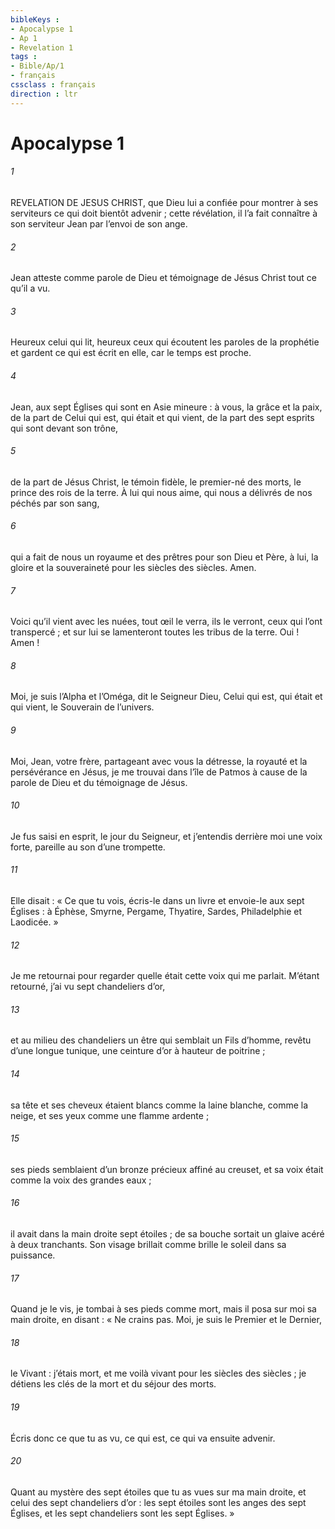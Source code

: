 ```yaml
---
bibleKeys : 
- Apocalypse 1
- Ap 1
- Revelation 1
tags : 
- Bible/Ap/1
- français
cssclass : français
direction : ltr
---
```


# Apocalypse 1

###### 1
REVELATION DE JESUS CHRIST, que Dieu lui a confiée pour montrer à ses serviteurs ce qui doit bientôt advenir ; cette révélation, il l’a fait connaître à son serviteur Jean par l’envoi de son ange.
###### 2
Jean atteste comme parole de Dieu et témoignage de Jésus Christ tout ce qu’il a vu.
###### 3
Heureux celui qui lit, heureux ceux qui écoutent les paroles de la prophétie et gardent ce qui est écrit en elle, car le temps est proche.
###### 4
Jean, aux sept Églises qui sont en Asie mineure : à vous, la grâce et la paix, de la part de Celui qui est, qui était et qui vient, de la part des sept esprits qui sont devant son trône,
###### 5
de la part de Jésus Christ, le témoin fidèle, le premier-né des morts, le prince des rois de la terre. À lui qui nous aime, qui nous a délivrés de nos péchés par son sang,
###### 6
qui a fait de nous un royaume et des prêtres pour son Dieu et Père, à lui, la gloire et la souveraineté pour les siècles des siècles. Amen.
###### 7
Voici qu’il vient avec les nuées, tout œil le verra,
ils le verront, ceux qui l’ont transpercé ;
et sur lui se lamenteront toutes les tribus de la terre.
Oui ! Amen !
###### 8
Moi, je suis l’Alpha et l’Oméga, dit le Seigneur Dieu, Celui qui est, qui était et qui vient, le Souverain de l’univers.
###### 9
Moi, Jean, votre frère, partageant avec vous la détresse, la royauté et la persévérance en Jésus, je me trouvai dans l’île de Patmos à cause de la parole de Dieu et du témoignage de Jésus.
###### 10
Je fus saisi en esprit, le jour du Seigneur, et j’entendis derrière moi une voix forte, pareille au son d’une trompette.
###### 11
Elle disait : « Ce que tu vois, écris-le dans un livre et envoie-le aux sept Églises : à Éphèse, Smyrne, Pergame, Thyatire, Sardes, Philadelphie et Laodicée. »
###### 12
Je me retournai pour regarder quelle était cette voix qui me parlait. M’étant retourné, j’ai vu sept chandeliers d’or,
###### 13
et au milieu des chandeliers un être qui semblait un Fils d’homme, revêtu d’une longue tunique, une ceinture d’or à hauteur de poitrine ;
###### 14
sa tête et ses cheveux étaient blancs comme la laine blanche, comme la neige, et ses yeux comme une flamme ardente ;
###### 15
ses pieds semblaient d’un bronze précieux affiné au creuset, et sa voix était comme la voix des grandes eaux ;
###### 16
il avait dans la main droite sept étoiles ; de sa bouche sortait un glaive acéré à deux tranchants. Son visage brillait comme brille le soleil dans sa puissance.
###### 17
Quand je le vis, je tombai à ses pieds comme mort, mais il posa sur moi sa main droite, en disant :
« Ne crains pas. Moi, je suis le Premier et le Dernier,
###### 18
le Vivant : j’étais mort, et me voilà vivant pour les siècles des siècles ; je détiens les clés de la mort et du séjour des morts.
###### 19
Écris donc ce que tu as vu, ce qui est, ce qui va ensuite advenir.
###### 20
Quant au mystère des sept étoiles que tu as vues sur ma main droite, et celui des sept chandeliers d’or : les sept étoiles sont les anges des sept Églises, et les sept chandeliers sont les sept Églises. »
